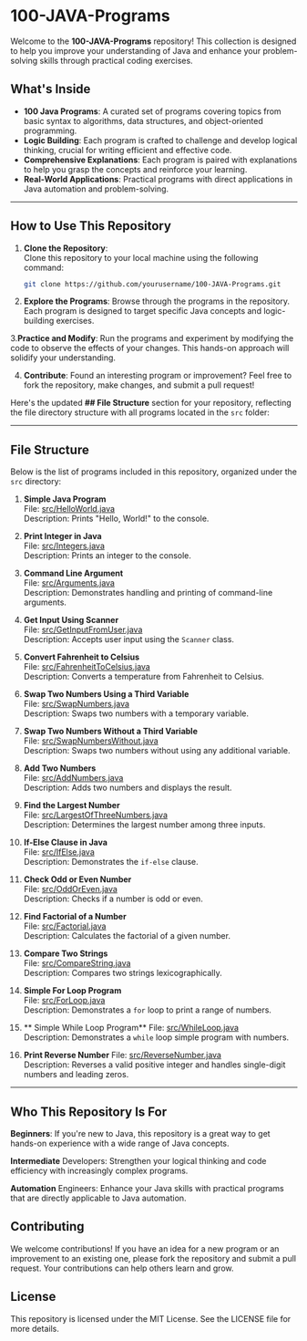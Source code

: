 # 100-JAVA-Programs

Welcome to the **100-JAVA-Programs** repository! This collection is designed to help you improve your understanding of Java and enhance your problem-solving skills through practical coding exercises.

## What's Inside

- **100 Java Programs**: A curated set of programs covering topics from basic syntax to algorithms, data structures, and object-oriented programming.
- **Logic Building**: Each program is crafted to challenge and develop logical thinking, crucial for writing efficient and effective code.
- **Comprehensive Explanations**: Each program is paired with explanations to help you grasp the concepts and reinforce your learning.
- **Real-World Applications**: Practical programs with direct applications in Java automation and problem-solving.

---
## How to Use This Repository

1. **Clone the Repository**:  
   Clone this repository to your local machine using the following command:  
   ```bash
   git clone https://github.com/yourusername/100-JAVA-Programs.git

2. **Explore the Programs**: Browse through the programs in the repository. Each program is designed to target specific Java concepts and logic-building exercises.

3.**Practice and Modify**: Run the programs and experiment by modifying the code to observe the effects of your changes. This hands-on approach will solidify your understanding.


4. **Contribute**: Found an interesting program or improvement? Feel free to fork the repository, make changes, and submit a pull request!


Here's the updated **## File Structure** section for your repository, reflecting the file directory structure with all programs located in the `src` folder:

---

## File Structure

Below is the list of programs included in this repository, organized under the `src` directory:

1. **Simple Java Program**  
   File: [src/HelloWorld.java](src/HelloWorld.java)  
   Description: Prints "Hello, World!" to the console.

2. **Print Integer in Java**  
   File: [src/Integers.java](src/Integers.java)  
   Description: Prints an integer to the console.

3. **Command Line Argument**  
   File: [src/Arguments.java](src/Arguments.java)  
   Description: Demonstrates handling and printing of command-line arguments.

4. **Get Input Using Scanner**  
   File: [src/GetInputFromUser.java](src/GetInputFromUser.java)  
   Description: Accepts user input using the `Scanner` class.

5. **Convert Fahrenheit to Celsius**  
   File: [src/FahrenheitToCelsius.java](src/FahrenheitToCelsius.java)  
   Description: Converts a temperature from Fahrenheit to Celsius.

6. **Swap Two Numbers Using a Third Variable**  
   File: [src/SwapNumbers.java](src/SwapNumbers.java)  
   Description: Swaps two numbers with a temporary variable.

7. **Swap Two Numbers Without a Third Variable**  
   File: [src/SwapNumbersWithout.java](src/SwapNumbersWithout.java)  
   Description: Swaps two numbers without using any additional variable.

8. **Add Two Numbers**  
   File: [src/AddNumbers.java](src/AddNumbers.java)  
   Description: Adds two numbers and displays the result.

9. **Find the Largest Number**  
   File: [src/LargestOfThreeNumbers.java](src/LargestOfThreeNumbers.java)  
   Description: Determines the largest number among three inputs.

10. **If-Else Clause in Java**  
    File: [src/IfElse.java](src/IfElse.java)  
    Description: Demonstrates the `if-else` clause.

11. **Check Odd or Even Number**  
    File: [src/OddOrEven.java](src/OddOrEven.java)  
    Description: Checks if a number is odd or even.

12. **Find Factorial of a Number**  
    File: [src/Factorial.java](src/Factorial.java)  
    Description: Calculates the factorial of a given number.

13. **Compare Two Strings**  
    File: [src/CompareString.java](src/CompareString.java)  
    Description: Compares two strings lexicographically.

14. **Simple For Loop Program**  
    File: [src/ForLoop.java](src/ForLoop.java)  
    Description: Demonstrates a `for` loop to print a range of numbers.

15. ** Simple While Loop Program**
    File: [src/WhileLoop.java](src/WhileLoop.java)  
    Description: Demonstrates a `while` loop simple program with numbers.

16. **Print Reverse Number**
    File: [src/ReverseNumber.java](src/ReverseNumber.java)  
    Description: Reverses a valid positive integer and handles single-digit numbers and leading zeros.


---

## Who This Repository Is For
**Beginners**: If you're new to Java, this repository is a great way to get hands-on experience with a wide range of Java concepts.

**Intermediate** Developers: Strengthen your logical thinking and code efficiency with increasingly complex programs.

**Automation** Engineers: Enhance your Java skills with practical programs that are directly applicable to Java automation.

## Contributing
We welcome contributions! If you have an idea for a new program or an improvement to an existing one, please fork the repository and submit a pull request. Your contributions can help others learn and grow.

## License
This repository is licensed under the MIT License. See the LICENSE file for more details.
